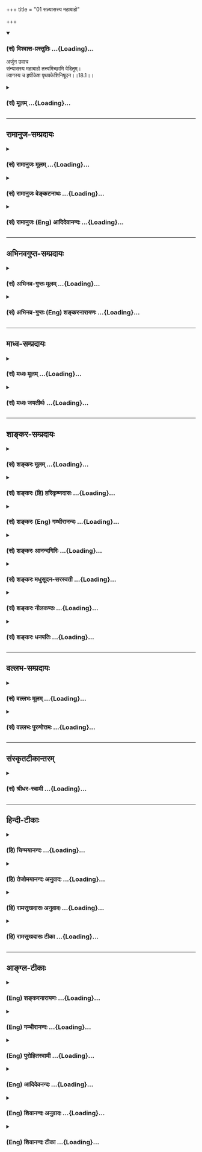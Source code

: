 +++
title = "01 सन्न्यासस्य महाबाहो"

+++
<div class="js_include" newlevelforh1="3" title="(सं) विश्वास-प्रस्तुतिः" unfilled url="/purANam_vaiShNavam/mahAbhAratam/06-bhIShma-parva/03-bhagavad-gItA-parva/saMskRtam/vishvAsa-prastutiH/18_moxa-saMnyAsa-yogaH/01_sannyAsasya_mahAb.md">
<details open><summary><h3>(सं) विश्वास-प्रस्तुतिः ...{Loading}...</h3></summary>

अर्जुन उवाच  
संन्यासस्य महाबाहो तत्त्वमिच्छामि वेदितुम्।  
त्यागस्य च हृषीकेश पृथक्केशिनिषूदन।।18.1।।
</details>
</div>
<div class="js_include collapsed" newlevelforh1="3" title="(सं) मूलम्" unfilled url="/purANam_vaiShNavam/mahAbhAratam/06-bhIShma-parva/03-bhagavad-gItA-parva/saMskRtam/mUlam/18_moxa-saMnyAsa-yogaH/01_sannyAsasya_mahAb.md">
<details><summary><h3>(सं) मूलम् ...{Loading}...</h3></summary>

अर्जुन उवाच  
संन्यासस्य महाबाहो तत्त्वमिच्छामि वेदितुम्।  
त्यागस्य च हृषीकेश पृथक्केशिनिषूदन।।18.1।।
</details>
</div>


_________________
## रामानुज-सम्प्रदायः
<div class="js_include collapsed" newlevelforh1="3" title="(सं) रामानुजः मूलम्" unfilled url="/purANam_vaiShNavam/mahAbhAratam/06-bhIShma-parva/03-bhagavad-gItA-parva/saMskRtam/rAmAnujaH/mUlam/18_moxa-saMnyAsa-yogaH/01_sannyAsasya_mahAb.md">
<details><summary><h3>(सं) रामानुजः मूलम् ...{Loading}...</h3></summary>

।।18.1।। अर्जुन उवाच -- त्यागसंन्यासौ हि मोक्षसाधनतया विहितौ --,न कर्मणा
न प्रजया धनेन त्यागेनैके अमृतत्वमानशुः (महाना0
8।14)वेदान्तविज्ञानसुनिश्चितार्थाः संन्यासयोगाद्यतयः शुद्धसत्त्वाः। ते
ब्रह्मलोकेषु परान्तकाले परामृताः परिमुच्यन्ति सर्वे।। (मु0 उ₀ 3।2।6)
इत्यादिषु। अस्य **संन्यासस्य त्यागस्य च तत्त्वं** याथात्म्यं **पृथग्
वेदितुम् इच्छामि।** अयम् अभिप्रायः -- किम् एतौ संन्यासत्यागशब्दौ
पृथगर्थौ; उत एकार्थौ एव यदा पृथगर्थौ; तदा अनयोः पृथक्त्वेन स्वरूपं
वेदितुम् इच्छामि। एकत्वे अपि तस्य स्वरूपं वक्तव्यम् इति। अथ अनयोः एकम् एव
स्वरूपम्; तत् च ईदृशम् इति निर्णेतुं वादिविप्रतिपत्तिं दर्शयन्
श्रीभगवानुवाच --

</details>
</div>
<div class="js_include collapsed" newlevelforh1="3" title="(सं) रामानुजः वेङ्कटनाथः" unfilled url="/purANam_vaiShNavam/mahAbhAratam/06-bhIShma-parva/03-bhagavad-gItA-parva/saMskRtam/rAmAnujaH/venkaTanAthaH/18_moxa-saMnyAsa-yogaH/01_sannyAsasya_mahAb.md">
<details><summary><h3>(सं) रामानुजः वेङ्कटनाथः ...{Loading}...</h3></summary>

  
  
।।18.1।। कर्तव्यविशोधनप्रधाने अन्तिमेऽध्यायत्रिकेऽस्याध्यायस्य
पश्चाद्भावित्वज्ञापनाय षोडशसप्तदशयोर्देवासुरविभागोक्त्यादिमुखेन
हेयोपादेयविभजनपरतया प्रघट्टकैक्यमभिप्रेत्याऽऽह -- अतीतेनेति। वैदिकस्य
कर्मणः सामान्यलक्षणं प्रणवान्वयः; तत्र
मोक्षाभ्युदयसाधनयोर्भेदस्तत्सच्छब्दनिर्देशत्वेनेति विभजमानस्वायमभिप्रायः
-- विशेषणादिसामर्थ्यलब्धोऽयं विभागः। ब्रह्मणः पारोक्ष्यात्तत् इति
निर्देशः। तज्ज्ञाने तु सन्मात्रविवक्षया सच्छब्दः। क्रमादेते
सात्त्विकराजसतामसा इति विभागस्तु कस्यचिदुत्प्रेक्षाकल्पितः -- इति।
एवमुक्तेष्वप्यर्थेषु मोक्षसाधनभूतांशस्वरूपशोधनमुत्तराध्यायेन क्रियत इति
सङ्गत्यभिप्रायेणाऽऽह -- अनन्तरमिति। ईश्वरे कर्तृताबुद्धिः
सत्त्वोपादेयताऽन्तिमे। स्वकर्मपरिणामश्च शास्त्रसारार्थ उच्यते
\[गी.सं.22\] इति सङ्ग्रहश्लोके त्यागसन्न्यासैक्यतत्स्वरूपानुक्तिरीश्वरे
कर्तृताबुद्धेः शेषतया तदुपन्यासादिति मन्तव्यम्। सत्त्वोपादेयत्वमत्र
तात्पर्यवृत्त्याऽभिधीयत इत्यभिप्रायेणाऽऽहसत्त्वरजस्तमसां
कार्यवर्णनेनेति। स्वधर्मज्ञानवैराग्यसाध्यभक्त्येकगोचरः \[गी.सं.1\] इति
सङ्ग्रहारम्भोक्तप्रधानकर्तव्यपरोऽत्रशास्त्रसारार्थशब्दः
इत्यभिप्रायेणाऽऽहसारार्थो भक्तियोग इति। स्वर्गादिसाधनानां यज्ञदानादीनां
स्वरूपाविशेषेऽपि यद्योगान्मोक्षसाधनत्वं; तदिदानीं सविशेषं शोधयितुमर्जुनः
पृच्छतीत्यभिप्रायेण प्रकृते प्रश्नं सङ्गमयति -- तत्र तावदिति।
सत्त्वविवृद्धितदुपायादिकथनं त्यागादिविशिष्टमोक्षसाधनकर्मार्थतया।
सन्न्यासशब्दस्याश्रमविशेषादिरूढेस्त्यागमात्रेऽपि शक्तः
पृथक्त्वैकत्वशङ्का। वादिविप्रतिपत्त्यादिभिः स्वरूपविशेषानिश्चयः।
त्यागसन्न्यासयोर्विशेषतस्तत्त्वबुभुत्साहेतुमाह -- त्यागसन्न्यासौ हीति।
कर्मस्वरूपे स्वर्गापवर्गादिसाधारणे त्यागादिसंज्ञकविशेषणयोगादेव
ह्यपवर्गसाधनत्वम्। अतः प्राप्ताप्राप्तविवेकेन विशेषणे
तत्साधनत्वव्यपदेशः। संशयविपर्ययोपमर्दी विशेष इह तत्त्वशब्देन विवक्षित
इत्याह -- याथात्म्यमिति। पृथक्त्वं वेदितुमिच्छामीत्युक्ते
निश्चितपृथक्त्वस्य तत्तत्स्वरूपजिज्ञासा प्रतीयते न च तद्युक्तं; पूर्वत्र
पृथक्त्वनिश्चयहेत्वभावादुत्तरत्र चैकत्वस्यैव वक्ष्यमाणत्वात्। अतोऽयं
प्रश्नोऽनुपपन्नः प्रतिवचनासङ्गतिश्चेत्यत्राऽऽह -- अयमभिप्राय इति। तत्त्वं
वेदितुमिच्छामि इत्येतदेव विवक्षितम् पृथक्त्वनिर्देशस्तु
संशयकोट्यन्यतरोपक्षेपमात्रपरः। पृथक्त्वमस्ति चेत्तद्वेदितुमिच्छामि इति वा
वाक्यावृत्तिरित्यभिप्रायेणाऽऽह -- किमिति।  
  

</details>
</div>
<div class="js_include collapsed" newlevelforh1="3" title="(सं) रामानुजः (Eng) आदिदेवानन्दः" unfilled url="/purANam_vaiShNavam/mahAbhAratam/06-bhIShma-parva/03-bhagavad-gItA-parva/saMskRtam/rAmAnujaH/english/AdidevAnandaH/18_moxa-saMnyAsa-yogaH/01_sannyAsasya_mahAb.md">
<details><summary><h3>(सं) रामानुजः (Eng) आदिदेवानन्दः ...{Loading}...</h3></summary>

18.1 Arjuna said Both Sannyasa and Tyaga as a means for release are
enjoined in such Srutis: 'Not by rituals, nor by progeny, nor by
rituals, nor by progeny, nor by wealth but by Tyaga alone do some attain
immortality ৷৷.' (Ma. Na., 5.14). Ascertaining the truth about the
Supreme Reality from a knowledge of Vedanta, and becoming purified in
mind by the means of Sannyasa Yoga, these Yatis (ascetics), at the
dissolution of their bodies, attain the Lord who is higher than the
freed selves and become liberated from bondage' (Man. U., 3.2.6). I want
to know separately the truth, viz., whether Tyaga and Sannyasa are
synonymous or not. The import is this. Do these two terms Sannyasa and
Tyaga have different meanings or do they signify the same thing; If they
signify different things, I want to know their different natures. If
they are synonymous, their identical nature should be elucidated. Then,
in order to prove that the nature of both is identical and that it is
such and such, the Lord explains, showing the disagreements among some
disputants:

</details>
</div>


_________________
## अभिनवगुप्त-सम्प्रदायः
<div class="js_include collapsed" newlevelforh1="3" title="(सं) अभिनव-गुप्तः मूलम्" unfilled url="/purANam_vaiShNavam/mahAbhAratam/06-bhIShma-parva/03-bhagavad-gItA-parva/saMskRtam/abhinava-guptaH/mUlam/18_moxa-saMnyAsa-yogaH/01_sannyAsasya_mahAb.md">
<details><summary><h3>(सं) अभिनव-गुप्तः मूलम् ...{Loading}...</h3></summary>

  
  
।।18.1।। संन्यासस्येति। पूर्वमुक्तं स त्यागी स च बुद्धिमान् +++(II; 50 )+++
इति। तथा स संन्यासी च योगी च न निरग्निः +++(VI; I )+++ इत्यादि।
अतस्त्यागिसंन्यासासिनोर्द्वयोः श्रवणात् विशेषजिज्ञासोरयं प्रश्नः।

</details>
</div>
<div class="js_include collapsed" newlevelforh1="3" title="(सं) अभिनव-गुप्तः (Eng) शङ्करनारायणः" unfilled url="/purANam_vaiShNavam/mahAbhAratam/06-bhIShma-parva/03-bhagavad-gItA-parva/saMskRtam/abhinava-guptaH/english/shankaranArAyaNaH/18_moxa-saMnyAsa-yogaH/01_sannyAsasya_mahAb.md">
<details><summary><h3>(सं) अभिनव-गुप्तः (Eng) शङ्करनारायणः ...{Loading}...</h3></summary>

18.1 Samnyasaya etc. It has been delcared earlier that 'He \[alone\] is
a man of relinishment and is also a man of wisdom' (II, 50); and 'He
\[alone\] is a man of renunciation and a man of Yoga; but not he who
remains without his fires (VI, 1)', and so on. Thus, becuase a man of
relinishment and a man of renunciation are both found mentioned, now
arises this estion from a person (Arjuna) who is desirous of
understanding their difference. Now \[by giving\] the answer -

</details>
</div>


_________________
## माध्व-सम्प्रदायः
<div class="js_include collapsed" newlevelforh1="3" title="(सं) मध्वः मूलम्" unfilled url="/purANam_vaiShNavam/mahAbhAratam/06-bhIShma-parva/03-bhagavad-gItA-parva/saMskRtam/madhvaH/mUlam/18_moxa-saMnyAsa-yogaH/01_sannyAsasya_mahAb.md">
<details><summary><h3>(सं) मध्वः मूलम् ...{Loading}...</h3></summary>

।।18.1।। अनन्तगुणपूर्णाय नमः। पूर्वोक्तं साधनं सर्वं
सङ्क्षिप्योपसंहरत्यनेनाध्यायेन।

</details>
</div>
<div class="js_include collapsed" newlevelforh1="3" title="(सं) मध्वः जयतीर्थः" unfilled url="/purANam_vaiShNavam/mahAbhAratam/06-bhIShma-parva/03-bhagavad-gItA-parva/saMskRtam/madhvaH/jayatIrthaH/18_moxa-saMnyAsa-yogaH/01_sannyAsasya_mahAb.md">
<details><summary><h3>(सं) मध्वः जयतीर्थः ...{Loading}...</h3></summary>

।।18.1।। अध्यायप्रतिपाद्यमाह -- **पूर्वोक्तमि**ति। साधनं ज्ञानसाधनम्।
उक्तस्योक्तिर्व्यर्थेत्याशङ्कानिरासाय सङ्क्षिप्योपसंहरतीत्युक्तम्।
अनुक्तं त्रैगुण्यं च वक्तीत्यपि ग्राह्यम्।

</details>
</div>


_________________
## शाङ्कर-सम्प्रदायः
<div class="js_include collapsed" newlevelforh1="3" title="(सं) शङ्करः मूलम्" unfilled url="/purANam_vaiShNavam/mahAbhAratam/06-bhIShma-parva/03-bhagavad-gItA-parva/saMskRtam/shankaraH/mUlam/18_moxa-saMnyAsa-yogaH/01_sannyAsasya_mahAb.md">
<details><summary><h3>(सं) शङ्करः मूलम् ...{Loading}...</h3></summary>

।।18.1।। --,**संन्यासस्य** संन्यासशब्दार्थस्य इत्येतत्; हे **महाबाहो;
तत्त्वं** तस्य भावः तत्त्वम्; याथात्म्यमित्येतत्; **इच्छामि वेदितुं**
ज्ञातुम्; **त्यागस्य च** त्यागशब्दार्थस्येत्येतत्; **हृषीकेश; पृथक्**
इतरेतरविभागतः **केशिनिषूदन** केशिनामा हयच्छद्मा कश्चित् असुरः तं
निषूदितवान् भगवान् वासुदेवः; तेन तन्नाम्ना संबोध्यते
अर्जुनेन।। संन्यासत्यागशब्दौ तत्र तत्र निर्दिष्टौ; न निर्लुठितार्थौ
पूर्वेषु अध्यायेषु। अतः अर्जुनाय पृष्टवते तन्निर्णयाय भगवान् उवाच
--,**श्रीभगवानुवाच --,**

</details>
</div>
<div class="js_include collapsed" newlevelforh1="3" title="(सं) शङ्करः (हि) हरिकृष्णदासः" unfilled url="/purANam_vaiShNavam/mahAbhAratam/06-bhIShma-parva/03-bhagavad-gItA-parva/saMskRtam/shankaraH/hindI/harikRShNadAsaH/18_moxa-saMnyAsa-yogaH/01_sannyAsasya_mahAb.md">
<details><summary><h3>(सं) शङ्करः (हि) हरिकृष्णदासः ...{Loading}...</h3></summary>

।।18.1।। इस अध्यायमें पहलेके सभी अध्यायोंमें कहा हुआ अभिप्राय मिलता है।
तथापि अर्जुन केवल संन्यास और त्याग -- इन दो शब्दोंके अर्थोंका भेद
जाननेकी इच्छासे ही प्रश्न करता है --,अर्जुन बोला -- हे महाबाहो हे
हृषीकेश हे केशिनिषूदन मैं संन्यासका अर्थात् संन्यासशब्दके अर्थका और
त्यागका अर्थात् त्यागशब्दके अर्थका तत्त्व -- यथार्थ स्वरूप अलगअलग
विभागपूर्वक जानना चाहता हूँ। भगवान् वासुदेवने छलसे घोड़ेका रूप धारण
करनेवाले केशि नामक असुरको मारा था; इसलिये वे उस,( केशिनिषूदन ) नामसे
अर्जुनद्वारा सम्बोधित किये गये हैं।  
  
,

</details>
</div>
<div class="js_include collapsed" newlevelforh1="3" title="(सं) शङ्करः (Eng) गम्भीरानन्दः" unfilled url="/purANam_vaiShNavam/mahAbhAratam/06-bhIShma-parva/03-bhagavad-gItA-parva/saMskRtam/shankaraH/english/gambhIrAnandaH/18_moxa-saMnyAsa-yogaH/01_sannyAsasya_mahAb.md">
<details><summary><h3>(सं) शङ्करः (Eng) गम्भीरानन्दः ...{Loading}...</h3></summary>

18.1 O mighty-armed Hrsikesa, kesi-nisudana, O slayer of (the demon)
Kesi; icchami, I want; veditum, to know; prthak, severally, through
their mutual distinctions; tattvam, the truth, the intrinsic nature,
i.e. the real meaning; sannyasasya, of sannyasa, i.e. the meaning of the
word sannyasa, ca, as also; tyagasya, of tyaga, i.e. the meaning of the
word tyaga. Kesi was a demon who had assumed the form of a horse, and
Lord Vasudeva had killed him. Hence He is addressed by that name
(Kesi-nisudana) by Arjuna. The word sannyasa and tyaga, used in various
places in the preceding chapters, are not explicit in their
implications. Therefore, in order to determine them for Arjuna who had
put the estion,-

</details>
</div>
<div class="js_include collapsed" newlevelforh1="3" title="(सं) शङ्करः आनन्दगिरिः" unfilled url="/purANam_vaiShNavam/mahAbhAratam/06-bhIShma-parva/03-bhagavad-gItA-parva/saMskRtam/shankaraH/AnandagiriH/18_moxa-saMnyAsa-yogaH/01_sannyAsasya_mahAb.md">
<details><summary><h3>(सं) शङ्करः आनन्दगिरिः ...{Loading}...</h3></summary>

।।18.1।। पूर्वैरध्यायैर्विस्तरेण यतस्ततो विक्षिप्ततयोक्तमर्थं
सुखप्रतिपत्त्यर्थं संक्षेपेणोपसंहृत्याभिधातुमध्यायान्तरमवतारयति --
**सर्वस्यैवेति।** उपसंहृत्य वक्तव्य इति संबन्धः। किं चोपनिषत्सु इतस्ततो
विस्तृतस्यार्थस्य बुद्धिसौकर्यार्थमस्मिन्नध्याये संक्षिप्ताभिधानं
कर्तव्यमुपनिषदां गीतानां चैकार्थत्वादित्याह -- **सर्वश्चेति।** कथं
सर्वोऽपि शास्त्रार्थोऽस्मिन्नध्याये संक्षिप्योपसंह्रियते तत्राह --
**सर्वेषु हीति।** ननु वेदार्थश्चेदशेषतोऽत्रोपसंजिहीर्षितस्तर्हि किमिति
त्यागेनैके संन्यासयोगादिति च वेदार्थैकदेशविषयं प्रश्नप्रतिवचनं तत्राह --
**अर्जुनस्त्विति।** पृथगनयोस्तत्त्वं वेदितुमिच्छामीति
विशेषणादपृथगर्थस्तयोरस्तीति गम्यते। बुभुत्सितस्य प्रष्टव्यत्वादेकदेशे
तदभावादुक्तप्रश्नोपपत्तिरिति भावः।

</details>
</div>
<div class="js_include collapsed" newlevelforh1="3" title="(सं) शङ्करः मधुसूदन-सरस्वती" unfilled url="/purANam_vaiShNavam/mahAbhAratam/06-bhIShma-parva/03-bhagavad-gItA-parva/saMskRtam/shankaraH/madhusUdana-sarasvatI/18_moxa-saMnyAsa-yogaH/01_sannyAsasya_mahAb.md">
<details><summary><h3>(सं) शङ्करः मधुसूदन-सरस्वती ...{Loading}...</h3></summary>

।।18.1।। पूर्वाध्याये श्रद्धात्रैविध्येनाहारयज्ञतपोदानत्रैविध्येन च
कर्मिणां त्रैविध्यमुक्तं सात्त्विकानामादानाय राजसतामसानां च हानाय।
इदानीं तु संन्यासत्रैविध्यकथनेन संन्यासिनामपि त्रैविध्यं वक्तव्यम्। तत्र
तत्त्वबोधनानन्तरं यः फलभूतः सर्वकर्मसंन्यासः स चतुर्दशेऽध्याये
गुणातीतत्वेन व्याख्यातत्वान्न सात्त्विकराजसतामसभेदमर्हति। योऽपि
तत्त्वबोधात्प्राक् तदर्थं सर्वकर्मसंन्यासस्तत्त्वबुभुत्सया
वेदान्तवाक्यविचाराय भवति सोऽपित्रैगुण्यविषया वेदा निस्त्रैगुण्यो
भवार्जुन इत्यादिना निर्गुणत्वेन व्याख्यातः;
यस्त्वनुत्पन्नतत्त्वबोधानामनुत्पन्नतत्त्वबुभुत्सूनां च कर्मसंन्यासःस
संन्यासी च योगी च इत्यादिना गौणो व्याख्यातस्तस्य
त्रैविध्यसंभवात्तद्विशेषं बुभुत्सुरर्जुन उवाच -- संन्यासस्येति।
अविदुषामनुपजातविविदिषाणां च कर्माधिकृतानामेव किंचित्कर्मग्रहेण
किंचित्कर्मपरित्यागो यः स त्यागांशगुणयोगात्संन्यासशब्देनोच्यते
एतादृशस्यान्तःकरणशुद्ध्यर्थमविद्वत्कर्माधिकारिकर्तृकस्य संन्यासस्य
केनचिद्रूपेण कर्मत्यागस्य तत्त्वं स्वरूपं पृथक् सात्त्विकराजसतामसभेदेन
वेदितुमिच्छामि त्यागस्य च तत्त्वं वेदितुमिच्छामि। किं संन्यासत्यागशब्दौ
घटपटशब्दाविव भिन्नजातीयार्थौ किंवा
ब्राह्मणपरिव्राजकशब्दाविवैकजातीयार्थौ। यद्याद्यस्तर्हि त्यागस्य तत्त्वं
संन्यासात्पृथक् वेदितुमिच्छामि; यदि द्वितीयस्तर्ह्यवान्तरोपाधिभेदमात्रं
वक्तव्यमेकव्याख्यानेनैवोभयं व्याख्यातं भविष्यति। महाबाहो केशिनिषूदनेति
संबोधनाभ्यां बाह्योपद्रवनिवारणस्वरूपयोग्यताफलोपधाने प्रदर्शिते।
हृषीकेशेत्यन्तरुपद्रवनिवारणसामर्थ्यमिति भेदः। अत्यनुरागात्संबोधनत्रयम्।
अत्रार्जुनस्य प्रश्नौ कर्माधिकारिकर्तृत्वेन पूर्वोक्तयज्ञादिसाधर्म्येण
संन्यासशब्दप्रतिपाद्यत्वेन च गुणातीतसंन्यासद्वयसाधर्म्येण
त्रैगुण्यसंभवासंभवाभ्यां संशयः प्रथमस्य प्रश्नस्य बीजं। द्वितीयस्य तु
संन्यासत्यागशब्दयोः पर्यायत्वात्कर्मफलत्यागरूपेण च वैलक्षण्योक्तेः
संशयः।

</details>
</div>
<div class="js_include collapsed" newlevelforh1="3" title="(सं) शङ्करः नीलकण्ठः" unfilled url="/purANam_vaiShNavam/mahAbhAratam/06-bhIShma-parva/03-bhagavad-gItA-parva/saMskRtam/shankaraH/nIlakaNThaH/18_moxa-saMnyAsa-yogaH/01_sannyAsasya_mahAb.md">
<details><summary><h3>(सं) शङ्करः नीलकण्ठः ...{Loading}...</h3></summary>

।।18.1।। अस्यामष्टादशाध्याय्यां प्रथमे उपोद्धातितानां द्वितीये
सूत्रितानां शेषैर्व्युत्पादितानामर्थानां
कात्स्न्र्येनोपसंहारार्थोऽयमन्तिमोऽध्याय आरभ्यते। तत्र
पूर्वाध्यायान्तेऽश्रद्धया कृतं सर्वं व्यर्थमित्युक्तम्। तत्र
फलावश्यंभावनिश्चयः श्रद्धा सा च फलवतां कर्मणामेवाङ्गं न तु
कर्मविरहरूपस्य संन्यासस्य भावरूपफलवर्जितस्य। अभावाद्भावोत्पत्तेरयोगात्।
तस्माच्छ्रद्धासापेक्षकर्मापेक्षया श्रद्धानपेक्षः संन्यासः श्रेयान्।
नचास्यैवंरूपस्य श्रद्धात्रैविध्यप्रयुक्तं सात्त्विकादिभेदेन त्रैविध्यं
संभवति। येन फले तारतम्यं स्यात्। तत्फलस्य दृष्टविक्षेपनिवृत्तिरूपस्य
सर्वत्र तुल्यत्वात्। स च संन्यासो यदि कर्मत्याग एव तर्हि सिद्धं नः
समीहितम्। यदि तु तौ भिन्नौ तर्हि तयोर्वैलक्षण्यं विचार्यमित्याशयेनार्जुन
उवाच -- **संन्यासस्येति।** हे महाबाहो हे हृषीकेश हे केशिनिषूदनेति
बहुकृत्वः संबोधयन् जिज्ञासितेऽर्थेत्यादरं दर्शयति। संन्यासस्य तत्त्वं
याथात्म्यं त्यागात्पृथग्भूतं वेदितुमिच्छामि। त्यागस्य याथात्म्यं
संन्यासात्पृथग्भूतं वेदितुमिच्छामीति चकारेणानुवर्त्यते।

</details>
</div>
<div class="js_include collapsed" newlevelforh1="3" title="(सं) शङ्करः धनपतिः" unfilled url="/purANam_vaiShNavam/mahAbhAratam/06-bhIShma-parva/03-bhagavad-gItA-parva/saMskRtam/shankaraH/dhanapatiH/18_moxa-saMnyAsa-yogaH/01_sannyAsasya_mahAb.md">
<details><summary><h3>(सं) शङ्करः धनपतिः ...{Loading}...</h3></summary>

।18.1।। नमः समाय सोमाय मखार्च्याय मखारये। कृष्णायाकृष्णरुपाय विष्णवे
शंभवे नमः।।1।। पूर्वाध्यायैर्विस्तरेणेतस्ततो
विक्षिप्ततयोक्तमर्थमुपनिषत्सु चेतस्ततो विस्तृतमर्थं सुखप्रतिपत्तये
उपसंहृत्य वक्तुमयमध्याय आरभ्यते। अतोताध्यायेपूक्तस्य
सर्ववेदार्थस्यास्मिन्नध्यायेऽवगम्यमानत्वात्। अर्जुनस्तु
संन्यासत्यागशब्दार्थयोरेव विशेणं बुभुत्सुरुवाच। संन्यासस्य
संन्यासभ्दार्थस्य त्यागस्य च त्यागशब्दार्थस्य च
पृथगन्योन्यविभागतस्तत्त्वं याथात्म्यं वेदितुं ज्ञातुमिच्छामि। हे महाबारो
इति संबोधयन् तब बाहुतो जातैः क्षत्रियैः महाबाहुभिरितरैर्बाह्वादिसाध्ये
कर्मण्यधिकृतैरज्ञैश्च कृतस्य संन्यासस्य त्यागस्य च तत्त्वं
पृथग्वेदितुमिच्छामीति ध्वनयति। सर्वेन्द्रियनियन्तुरन्तर्यामिणः
सर्वज्ञस्य मदभिप्रायनुसारेणैतत्कथनं सुकरमितिद्योतयन्नाह -- हृषीकेशेति।
स्वजनसुखार्थं केश्यादिदुष्टनिषूदनस्य तव स्वभक्तस्य ममाप्यज्ञाननिषूदनं
युक्तमेवेति सूचयन्संबोधयति केशिनिषूदनेति।

</details>
</div>


_________________
## वल्लभ-सम्प्रदायः
<div class="js_include collapsed" newlevelforh1="3" title="(सं) वल्लभः मूलम्" unfilled url="/purANam_vaiShNavam/mahAbhAratam/06-bhIShma-parva/03-bhagavad-gItA-parva/saMskRtam/vallabhaH/mUlam/18_moxa-saMnyAsa-yogaH/01_sannyAsasya_mahAb.md">
<details><summary><h3>(सं) वल्लभः मूलम् ...{Loading}...</h3></summary>

।।18.1।। अष्टादशे स्वगीतार्थस्त्यागन्यासविनिर्णयात्। सर्वधर्मान्परित्यज्य
शरणे मोक्ष उच्यते।।1।। इह खलुसर्वकर्माणि मनसा सन्न्यस्यास्ते सुखं वशी
\[5।13\]सन्न्यासयोगयुक्तात्मा \[9।28\] इत्यादिषु
सन्न्यासशब्दोऽभिहितःत्यक्त्वा कर्मफलासङ्गं \[4।20\] इत्यादिषु
त्यागशब्दश्च तत्र सन्न्यासत्यागशब्दयोरेकविषय एवार्थो विशेषो वा
कश्चनेत्यवशेषिततत्त्वबुभुत्सयाऽर्जुन उवाच -- सन्न्यासस्येति। सन्न्यासस्य
त्यागस्य च तत्त्वं पृथक् विवेकतो ज्ञातुमिच्छामि;
संशयासुरनिरासार्थंमहाबाहो केशिनिषूदन इति सम्बोधयति।

</details>
</div>
<div class="js_include collapsed" newlevelforh1="3" title="(सं) वल्लभः पुरुषोत्तमः" unfilled url="/purANam_vaiShNavam/mahAbhAratam/06-bhIShma-parva/03-bhagavad-gItA-parva/saMskRtam/vallabhaH/puruShottamaH/18_moxa-saMnyAsa-yogaH/01_sannyAsasya_mahAb.md">
<details><summary><h3>(सं) वल्लभः पुरुषोत्तमः ...{Loading}...</h3></summary>

  
  
।।18.1।। अष्टादशानां विद्यानां फलमेतद्यतो मतम्। सर्वत्यागेन कर्त्तव्यो
ह्याश्रयः सर्वभावतः।।1।। अतः पार्थाय सुप्रीतः प्राहाष्टादशसंज्ञके।
अध्याये स्वाश्रयं श्रीमत्कृष्णो देवकिनन्दनः।।2।।  
  
अत्र सप्तदशाध्यायैर्भगवद्वाक्यतरणिकिरणविपाटितहृदयमोहान्धकारोऽर्जुनः
सन्न्यासकर्मफलत्यागयोरेव भगवत्प्राप्तिहेतुत्वनिश्चयप्रकाशितहृत्सरोरुहः
स्वबुद्धिनिश्चयेन सन्न्यासोत्तमज्ञानोऽपि भगवदुक्तस्वमुख्यज्ञानेन
तत्सिसाधयिषुस्तयोस्तत्त्वं पृच्छति -- सन्न्यासस्येति। हे हृषीकेश
एतत्तत्त्वज्ञानार्थं मदिन्द्रियप्रेरक सर्वकर्माणि मनसा सन्न्यस्याऽऽस्ते
सुखं वशी। सन्न्यासयोगयुक्तात्मा विमुक्तो मामुपैष्यसि \[5।13\] इत्यादिना
सन्न्यासस्य स्वप्राप्तिरुक्ता; तत्र तस्य तत्त्वं यादृशेन
त्वत्प्राप्तिर्भवति तादृक् तत्त्वं; हे महाबाहो अहं वेदितुं
ज्ञातुमिच्छामि; तज्ज्ञापयेत्यर्थः। महत् क्रियाशक्तिमत्; स्वोद्धारणसमर्थ
त्वत्सम्बन्धेनैतत्तत्त्वोपदेशेन मामुद्धरेत्युक्तं भवति। च पुनः हे
केशिनिषूदन दैत्यनिवारक दैत्यावेशेन कायक्लेशादिककृतत्यागात् पृथक्
त्यागस्य त्वत्सेवार्थकृतत्यागस्य तत्त्वं मुख्यरूपं वेदितुं
ज्ञातुमिच्छामि।  
  

</details>
</div>


_________________
## संस्कृतटीकान्तरम्
<div class="js_include collapsed" newlevelforh1="3" title="(सं) श्रीधर-स्वामी" unfilled url="/purANam_vaiShNavam/mahAbhAratam/06-bhIShma-parva/03-bhagavad-gItA-parva/saMskRtam/shrIdhara-svAmI/18_moxa-saMnyAsa-yogaH/01_sannyAsasya_mahAb.md">
<details><summary><h3>(सं) श्रीधर-स्वामी ...{Loading}...</h3></summary>

।।18.1।। न्यासत्यागविभागेन सर्वगीतार्थसंग्रहम्। स्पष्टमष्टादशे प्राह
परमार्थविनिर्णये।।1।।  
  
अत्र चसर्वकर्माणि मनसा संन्यस्यास्ते सुखं वशी। संन्यासयोगयुक्तात्मा
इत्यादिषु कर्मसंन्यास उपदिष्टः। तथात्यक्त्वा कर्मफलासङ्गं नित्यतृप्तो
निराश्रयः। सर्वकर्मफलत्यागं ततः कुरु यतात्मवान् इत्यादिषु च
फलमात्रत्यागेन कर्मानुष्ठानमुपदिष्टम्। न च परस्परं विरुद्धं सर्वज्ञः
परमकारुणिको भगवानुपदिशेत्। अतः कर्मसंन्यासस्य तदनुष्ठानस्य
चाविरोधप्रकारं बुभुत्सुरर्जुन उवाच **-- संन्यासस्येति।** भो हृषीकेश
सर्वेन्द्रियनियामक; हे केशिनिषूदन केशिनाम्नो हि महतो हयाकृतेर्दैत्यस्य
युद्धे मुखं व्यादाय भक्षयितुमागच्छतोऽत्यन्तं व्यात्ते मुखे वामबाहुं
प्रवेश्य तत्क्षणमेव विवृद्धेन तेनैव बाहुना कर्कटिकाफलवत्तं विदार्य
निषूदितवान्। अतएव हे महाबाहो इतिसंबोधनम्। संन्यासस्य त्यागस्य च तत्त्वं
पृथग्विवेकेन वेदितुमिच्छामि।

</details>
</div>


_________________
## हिन्दी-टीकाः
<div class="js_include collapsed" newlevelforh1="3" title="(हि) चिन्मयानन्दः" unfilled url="/purANam_vaiShNavam/mahAbhAratam/06-bhIShma-parva/03-bhagavad-gItA-parva/hindI/chinmayAnandaH/18_moxa-saMnyAsa-yogaH/01_sannyAsasya_mahAb.md">
<details><summary><h3>(हि) चिन्मयानन्दः ...{Loading}...</h3></summary>

।।18.1।। यद्यपि अर्जुन की जिज्ञासा शैक्षणिक रुचि की है; तथापि भगवान्
श्रीकृष्ण पूर्ण गम्भीरता के साथ उसका उत्तर देते हैं। जब शिष्य अपना
सन्देह या जिज्ञासा प्रकट करता है; तब निश्चय ही वह स्वयं अपनी कठिनाई नहीं
जान पाता है। अत गुरु का यह कर्तव्य हो जाता है कि शिष्य की कठिनाई को
समझकर उसका समाधान करे। यहाँ भगवान् श्रीकृष्ण का यही प्रयत्न है। यह
सम्पूर्ण अध्याय त्याग और संन्यास के अर्थ के चारों ओर घूमता रहता है।
त्याग के बिना संन्यास अनाकलनीय है; असम्भव है; और यदि कोई ऐसा प्रयत्न
करता है; तो उसका संन्यास केवल पाखण्ड ही कहा जायेगा। यह अध्याय हमारी उन
वासनाओं; प्रवृत्तियों; उद्देश्यों आदि का वर्णन करता है; जो सर्वथा
त्याज्य है। इनके ज्ञान से अवांछनीय गुणों का वास्तविक त्याग संभव हो सकता
है। इस तथ्य को ध्यान में रखकर इस अध्याय का अध्ययन करना चाहिए; अन्यथा;
निश्चय ही; यह हमें प्रभावित नहीं कर पायेगा। केशनिषूदन केशि नामक एक असुर
अश्व का रूप धारण करके बालकृष्ण की हत्या करने आया था; परन्तु भगवान् ने
उसे ही दो भागों में विदीर्ण कर दिया था। अत वे केशिनिषूदन के नाम से
प्रसिद्ध हुए। इन शब्दों के तत्त्वनिर्णय हेतु

</details>
</div>
<div class="js_include collapsed" newlevelforh1="3" title="(हि) तेजोमयानन्दः अनुवादः" unfilled url="/purANam_vaiShNavam/mahAbhAratam/06-bhIShma-parva/03-bhagavad-gItA-parva/hindI/tejomayAnandaH/anuvAdaH/18_moxa-saMnyAsa-yogaH/01_sannyAsasya_mahAb.md">
<details><summary><h3>(हि) तेजोमयानन्दः अनुवादः ...{Loading}...</h3></summary>

।।18.1।। अर्जुन ने कहा -- हे महाबाहो ! हे हृषीकेश ! हे केशनिषूदन ! मैं
संन्यास और त्याग के तत्त्व को पृथक्-पृथक् जानना चाहता हूँ।।

</details>
</div>
<div class="js_include collapsed" newlevelforh1="3" title="(हि) रामसुखदासः अनुवादः" unfilled url="/purANam_vaiShNavam/mahAbhAratam/06-bhIShma-parva/03-bhagavad-gItA-parva/hindI/rAmasukhadAsaH/anuvAdaH/18_moxa-saMnyAsa-yogaH/01_sannyAsasya_mahAb.md">
<details><summary><h3>(हि) रामसुखदासः अनुवादः ...{Loading}...</h3></summary>

।।18.1।।****अर्जुन बोले -- हे महाबाहो ! हे हृषीकेश ! हे केशिनिषूदन !
मैं संन्यास और त्यागका तत्त्व अलग-अलग जानना चाहता हूँ।

</details>
</div>
<div class="js_include collapsed" newlevelforh1="3" title="(हि) रामसुखदासः टीका" unfilled url="/purANam_vaiShNavam/mahAbhAratam/06-bhIShma-parva/03-bhagavad-gItA-parva/hindI/rAmasukhadAsaH/TIkA/18_moxa-saMnyAsa-yogaH/01_sannyAsasya_mahAb.md">
<details><summary><h3>(हि) रामसुखदासः टीका ...{Loading}...</h3></summary>

।।18.1।।***व्याख्या --***  **संन्यासस्य महाबाहो ৷৷. पृथक्केशिनिषूदन
--** यहाँ **महाबाहो** सम्बोधन सामर्थ्यका सूचक है। अर्जुनद्वारा इस
सम्बोधनका प्रयोग करनेका भाव यह है कि आप सम्पूर्ण विषयोंको कहनेमें समर्थ
हैं अतः मेरी जिज्ञासाका समाधान आप इस प्रकार करें; जिससे मैं विषयको
सरलतासे समझ सकूँ।  
  
**हृषीकेश** सम्बोधन अन्तर्यामीका वाचक है। इसके प्रयोगमें अर्जुनका भाव
यह है कि मैं संन्यास और त्यागका तत्त्व जानना चाहता हूँ अतः इस विषयमें
जोजो आवश्यक बातें हों; उनको आप (मेरे पूछे बिना भी) कह दें।**केशिनिषूदन**
सम्बोधन विघ्नोंको दूर करनेवालेका सूचक है। इसके प्रयोगमें अर्जुनका भाव यह
है कि जिस प्रकार आप अपने भक्तोंके सम्पूर्ण विघ्नोंको दूर कर देते हैं;
उसी प्रकार मेरे भी सम्पूर्ण विघ्नोंको अर्थात् शङ्काओँ और संशयोंको दूर कर
दें। जिज्ञासा प्रायः दो प्रकारसे प्रकट की जाती है --,(1) अपने आचरणमें
लानेके लिये और (2) सिद्धान्तको समझनेके लिये। जो केवल पढ़ाई करनेके लिये
(सीखनेके लिये) सिद्धान्तको समझते हैं; वे केवल पुस्तकोंके विद्वान् बन
सकते हैं और नयी पुस्तक भी बना सकते हैं; पर अपना कल्याण नहीं कर सकते
**(टिप्पणी प₀ 869)**। अपना कल्याण तो वे ही कर सकते हैं; जो सिद्धान्तको
समझकर उसके अनुसार अपना जीवन बनानेके लिये तत्पर हो जाते हैं। यहाँ अर्जुनकी
जिज्ञासा भी केवल सिद्धान्तको जाननेके लिये ही नहीं है; प्रत्युत
सिद्धान्तको जानकर उसके अनुसार अपना जीवन बनानेके लिये है।  
  
**एषा तेऽभिहिता साङ्ख्ये** (गीता 2। 39) में आये साङ्ख्य पदको ही यहाँ
संन्यास पदसे कहा गया है। भगवान्ने भी साङ्ख्य और संन्यासको पर्यायवाची माना
है जैसे -- पाँचवें अध्यायके दूसरे श्लोकमें **संन्यासः**; चौथे श्लोकमें
**साङ्ख्ययोगौ**; पाँचवें श्लोकमें **यत्साङ्ख्यैः** और छठे श्लोकमें
**संन्यासस्तु** पदोंका एक ही अर्थमें प्रयोग हुआ है। इसलिये यहाँ अर्जुनने
साङ्ख्यको ही संन्यास कहा है।  
  
इसी प्रकार **बुद्धिर्योगे त्विमां श्रृणु** (गीता 2। 39) में आये योग पदको
ही यहाँ त्याग पदसे कहा गया है। भगवान्ने भी योग (कर्मयोग) और त्यागको
पर्यायवाची माना है जैसे -- दूसरे अध्यायके अड़तालीसवें श्लोकमें **सङ्गं
त्यक्त्वा** तथा इक्यावनवें श्लोकमें **फलं त्यक्त्वा;** तीसरे अध्यायके
तीसरे श्लोकमें **कर्मयोगेन योगिनाम्;** चौथे अध्यायके बीसवें श्लोकमें
**त्यक्त्वा कर्मफलासङ्गम्;** पाँचवें श्लोकमें **तद्योगैरपि गम्यते**;
ग्यारहवें श्लोकमें **सङ्गं त्यक्त्वा** तथा बारहवें श्लोकमें **त्यागात्**
पदोंका एक ही अर्थमें प्रयोग हुआ है। इसलिये यहाँ अर्जुनने कर्मयोगको ही
त्याग कहा है। अच्छी तरहसे रखनेका नाम संन्यास है -- **सम्यक् न्यासः
संन्यासः।** तात्पर्य है कि प्रकृतिकी चीज सर्वथा प्रकृतिमें देने (छोड़
देने) और विवेकद्वारा प्रकृतिसे अपना सर्वथा सम्बन्धविच्छेद कर लेनेका नाम
संन्यास है। कर्म और फलकी आसक्तिको छोड़नेका नाम त्याग है। छठे अध्यायके
चौथे श्लोकमें आया है कि जो कर्म और फलमें आसक्त नहीं होता; वह योगारूढ़ हो
जाता है।  
  
***सम्बन्ध --***  अर्जुनकी जिज्ञासाके उत्तरमें पहले भगवान् आगेके दो
श्लोकोंमें अन्य दार्शनिक विद्वानोंके चार मत बताते हैं।

</details>
</div>


_________________
## आङ्ग्ल-टीकाः
<div class="js_include collapsed" newlevelforh1="3" title="(Eng) शङ्करनारायणः" unfilled url="/purANam_vaiShNavam/mahAbhAratam/06-bhIShma-parva/03-bhagavad-gItA-parva/english/shankaranArAyaNaH/18_moxa-saMnyAsa-yogaH/01_sannyAsasya_mahAb.md">
<details><summary><h3>(Eng) शङ्करनारायणः ...{Loading}...</h3></summary>

18.1. Arjuna said O Mighty-armed ! I desire to know severally the
distinctive nature of renunciation and of relinishment, O Hrsikesa ! O
Slayer of Kesin !

</details>
</div>
<div class="js_include collapsed" newlevelforh1="3" title="(Eng) गम्भीरानन्दः" unfilled url="/purANam_vaiShNavam/mahAbhAratam/06-bhIShma-parva/03-bhagavad-gItA-parva/english/gambhIrAnandaH/18_moxa-saMnyAsa-yogaH/01_sannyAsasya_mahAb.md">
<details><summary><h3>(Eng) गम्भीरानन्दः ...{Loading}...</h3></summary>

18.1 Arjuna said O mighty-armed Hrsikesa, O slayer of (the demon) Kesi,
I want to know serverally the truth about sannyasa as also about tyaga.

</details>
</div>
<div class="js_include collapsed" newlevelforh1="3" title="(Eng) पुरोहितस्वामी" unfilled url="/purANam_vaiShNavam/mahAbhAratam/06-bhIShma-parva/03-bhagavad-gItA-parva/english/purohitasvAmI/18_moxa-saMnyAsa-yogaH/01_sannyAsasya_mahAb.md">
<details><summary><h3>(Eng) पुरोहितस्वामी ...{Loading}...</h3></summary>

18.1 "Arjuna asked: O mighty One! I desire to know how relinquishment is
distinguished from renunciation.

</details>
</div>
<div class="js_include collapsed" newlevelforh1="3" title="(Eng) आदिदेवनन्दः" unfilled url="/purANam_vaiShNavam/mahAbhAratam/06-bhIShma-parva/03-bhagavad-gItA-parva/english/AdidevanandaH/18_moxa-saMnyAsa-yogaH/01_sannyAsasya_mahAb.md">
<details><summary><h3>(Eng) आदिदेवनन्दः ...{Loading}...</h3></summary>

18.1 Arjuna said I desire to know the truth about renunciation
(Sannyasa) and abnegation (Tyaga) severally, O Krsna.

</details>
</div>
<div class="js_include collapsed" newlevelforh1="3" title="(Eng) शिवानन्दः अनुवादः" unfilled url="/purANam_vaiShNavam/mahAbhAratam/06-bhIShma-parva/03-bhagavad-gItA-parva/english/shivAnandaH/anuvAdaH/18_moxa-saMnyAsa-yogaH/01_sannyAsasya_mahAb.md">
<details><summary><h3>(Eng) शिवानन्दः अनुवादः ...{Loading}...</h3></summary>

18.1 Arjuna said I desire to know severally, O mighty-armed, the essence
or truth of renunciation, O Hrishikesa, as also of abandonment, O slayer
of Kesi.

</details>
</div>
<div class="js_include collapsed" newlevelforh1="3" title="(Eng) शिवानन्दः टीका" unfilled url="/purANam_vaiShNavam/mahAbhAratam/06-bhIShma-parva/03-bhagavad-gItA-parva/english/shivAnandaH/TIkA/18_moxa-saMnyAsa-yogaH/01_sannyAsasya_mahAb.md">
<details><summary><h3>(Eng) शिवानन्दः टीका ...{Loading}...</h3></summary>

18.1 संन्यासस्य of renunciation; महाबाहो O mightyarmed; तत्त्वम् the
essence of truth; इच्छामि (I) wish; वेदितुम् to know; त्यागस्य of Tyaga
or abandonment; च and; हृषीकेशः O Krishna; पृथक् severally; केशिनिषूदन्
slayer of Kesi.Commentary The teaching of the whole of the GitaSastra is
summed up beautifully in this discourse. This last discourse is a brief
masterly summary of all that is told in the previous chapters. Arjuna
wishes to know the distinction between Sannyasa and Tyaga.Kesi was an
Asura whom Lord Krishna slew. So Lord Krishna is addressed as
Kesinishudana by Arjuna.The words Sannyasa and Tyaga have been used here
and there in the preceding discourses but their connotations are not
lucidly distinguished. Therefore Lord Krishna clearly explains to Arjuna
the right significance of the two terms in the following verse.

</details>
</div>
